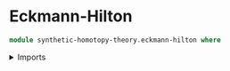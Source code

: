 # Eckmann-Hilton

```agda
module synthetic-homotopy-theory.eckmann-hilton where
```

<details><summary>Imports</summary>

```agda
open import foundation.action-on-identifications-functions
open import foundation.dependent-pair-types
open import foundation.function-types
open import foundation.identity-types
open import foundation.interchange-law
open import foundation.path-algebra
open import foundation.universe-levels

open import structured-types.pointed-equivalences
open import structured-types.pointed-types
open import synthetic-homotopy-theory.double-loop-spaces
open import synthetic-homotopy-theory.functoriality-loop-spaces
open import synthetic-homotopy-theory.iterated-loop-spaces
open import synthetic-homotopy-theory.loop-spaces
```

## Idea

There are two classical phrasings of the Eckmann-Hilton argument.
The first states that a group object in
the category of groups is abelian. The second states that `π₂ (X)` is
abelian. The first phrasing can be thought of as a more algebraic
phrasing, while the second can be thought of as a
more homotopy theoretic phrasing.

Both these phrasing, however, are about set level structures. Since
we have access to untruncated types, it is more natural to prove
untruncated analogs of the above two statement. Thus, we will work with
the following version of Eckmann-Hilton:

`(α β : Ω² X) → α ∙ β = β ∙ α`

In this file we will give two different constructions of this path, one
that corresponds to the more algebraic phrasing and one that
corresponds to the more homotopy theoretic phrasing.

## Definitions

### Constructing eckmann-hilton from the internchange law

The more algebraic method uses the interchange law `[interchange-Ω²](https://unimath.github.io/agda-unimath/synthetic-homotopy-theory.double-loop-spaces.html#2449)`.
The interchange law essentially expresses that `[horizontal-concat-Ω²](https://unimath.github.io/agda-unimath/synthetic-homotopy-theory.double-loop-spaces.html#1106)`
is a (higher) group homomorphism of `[vertical-concat-Ω²](https://unimath.github.io/agda-unimath/synthetic-homotopy-theory.double-loop-spaces.html#966)`
in each variable.

```agda
outer-eckmann-hilton-interchange-connection-Ω² :
  {l : Level} {A : UU l} {a : A} (α δ : type-Ω² a) →
  Id (horizontal-concat-Ω² α δ) (vertical-concat-Ω² α δ)
outer-eckmann-hilton-interchange-connection-Ω² α δ =
  ( z-concat-Id³ (inv right-unit) (inv left-unit)) ∙
  ( ( interchange-Ω² α refl refl δ) ∙
    ( y-concat-Id³
      ( right-unit-law-horizontal-concat-Ω² {α = α})
      ( left-unit-law-horizontal-concat-Ω² {α = δ})))

inner-eckmann-hilton-interchange-connection-Ω² :
  {l : Level} {A : UU l} {a : A} (β γ : type-Ω² a) →
  Id ( horizontal-concat-Ω² β γ) (vertical-concat-Ω² γ β)
inner-eckmann-hilton-interchange-connection-Ω² β γ =
  ( z-concat-Id³ (inv left-unit) (inv right-unit)) ∙
  ( ( interchange-Ω² refl β γ refl) ∙
    ( y-concat-Id³
      ( left-unit-law-horizontal-concat-Ω² {α = γ})
      ( right-unit-law-horizontal-concat-Ω² {α = β})))

eckmann-hilton-interchange-Ω² :
  {l : Level} {A : UU l} {a : A} (α β : type-Ω² a) →
  Id (α ∙ β) (β ∙ α)
eckmann-hilton-interchange-Ω² α β =
  ( inv (outer-eckmann-hilton-interchange-connection-Ω² α β)) ∙
  ( inner-eckmann-hilton-interchange-connection-Ω² α β)

interchange-concat-Ω² :
  {l : Level} {A : UU l} {a : A} (α β γ δ : type-Ω² a) →
  ((α ∙ β) ∙ (γ ∙ δ)) ＝ ((α ∙ γ) ∙ (β ∙ δ))
interchange-concat-Ω² =
  interchange-law-commutative-and-associative _∙_ eckmann-hilton-interchange-Ω² assoc
```

### Constructing eckmann-hilton using the naturality condition the operation of whiskering a fixed 2-path by a 1-path

Now we give the more homotopy theoretic construction of Eckmann-Hilton.
Consider 2-loops `α β : Ω² (X , base)` and the type family
`Id base : X → UU`. Consider the first 2-loop. It induces a homotpy
`tr² (Id base) (α) : id {A = Ω (X , base)} ~ id`.
The term `tr²-Id-right` characterizes this as essentially
`[htpy-identification-left-whisk](https://unimath.github.io/agda-unimath/foundation.path-algebra.html#7977)`.
The latter homotpy has a naturality condition induced by paths in the
loop space. In particular, for the 2-loop `β`, we have a naturality
square

TODO


The more homotopy theoretic Eckmann-Hilton argument is often depicted
as follows:


|  a  |    | refl | a |    | b | refl|   | b |
------- ＝  -----------  ＝ ----------  ＝ ----
|  b  |    | b | refl |    | refl | a|   | a |

The first picture represents the vertical concatination of `a` and `b`.
The notation ` | a | b |` represents the horizontal concatination of
`a` and `b`. Then `| refl | a |` is just `[identification-left-whisk](https://unimath.github.io/agda-unimath/foundation.path-algebra.html#7697)`.

The first and last equality come from the unit laws of whiskering.
The middle equality can be recognized as
[path-swap-nat-identification-left-whisk](https://unimath.github.io/agda-unimath/foundation.path-algebra.html#9823),
which is the naturality condition of the operation
`λ (p) . identification-left-whisk p α` applied to `β`.

```agda



```
